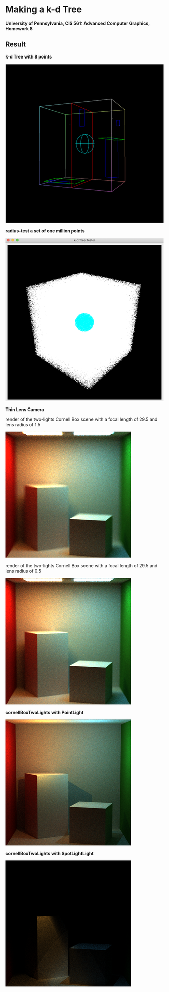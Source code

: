 Making a k-d Tree
======================

**University of Pennsylvania, CIS 561: Advanced Computer Graphics, Homework 8**

Result
------------

**k-d Tree with 8 points**

![](./kd1.png)


**radius-test a set of one million points**

![](./kdTreeResult.png)


**Thin Lens Camera**

render of the two-lights Cornell Box scene with a focal length of 29.5 and lens radius of 1.5

![](./tlC1.png)

render of the two-lights Cornell Box scene with a focal length of 29.5 and lens radius of 0.5

![](./tlC3.png)

**cornellBoxTwoLights with PointLight**

![](./pl3.png)


**cornellBoxTwoLights with SpotLightLight**

![](./sl2.png)

